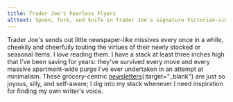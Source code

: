 ```yaml
---
title: Trader Joe's Fearless Flyers
alttext: Spoon, fork, and knife in Trader Joe's signature Victorian-vintage style, with a modern twist.
---
```


Trader Joe's sends out little newspaper-like missives every once in a while, cheekily and cheerfully touting the virtues of their newly stocked or seasonal items. I *love* reading them. I have a stack at least three inches high that I've been saving for years: they've survived every move and every massive apartment-wide purge I've ever undertaken in an attempt at minimalism. These grocery-centric [newsletters](https://www.traderjoes.com/fearless-flyer){:target="_blank"} are just so joyous, silly, and self-aware; I dig into my stack whenever I need inspiration for finding my own writer's voice.
